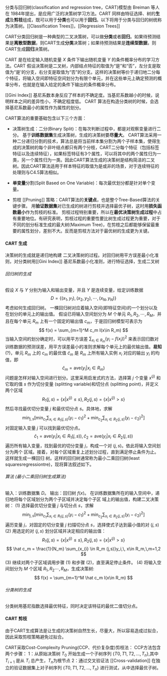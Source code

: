 分类与回归树(classification and regression tree，CART)模型由 Breiman 等人在 1984年提出，是应用广泛的决策树学习方法。CART 同样由特征选择、树的**生成**及**剪枝**组成，既可以用于**分类**也可以用于**回归**。以下将用于分类与回归的树统称为决策树。[[Classification Trees]]，[[Regression Trees]]

CART分类回归树是一种典型的二叉决策树，可以做**分类**或者**回归**。如果待预测结果是**离散型数据**，则CART生成**分类**决策树；如果待预测结果是**连续型数据**，则CART生成**回归**决策树。

CART 是在给定输入随机变量 $X$ 条件下输出随机变量 $Y$ 的条件概率分布的学习方法。CART 假设决策树是二叉树，内部结点特征的取值为“是”和“否”，左分支是取值为“是'的分支，右分支是取值为“否”的分支。这样的决策树等价于递归地二分每个特征，将输入空间即特征空间划分为有限个单元，并在这些单元上确定预测的概率分布，也就是在输入给定的条件下输出的条件概率分布。

[[Gini Index]] 基尼系数本身反应了样本的不确定度。当基尼系数越小的时候，说明样本之间的差异性小，不确定程度低。 CART 算法在构造分类树的时候，会选择基尼系数最小的属性作为属性的划分。

CART算法的重要基础包含以下三个方面：
- 决策树生成：二分(Binary Split)：在每次判断过程中，都是对观察变量进行二分。
	基于**训练数据集**生成决策树，生成的决策树要**尽量大**。
	CART算法采用一种二分递归分割的技术，算法总是将当前样本集分割为两个子样本集，使得生成的决策树的每个非叶结点都只有两个分枝，CART二分每个特征（包括标签特征以及连续特征），如果标签特征有3个属性，可以将其中的两个属性归为一类，另一个属性归为一类。因此CART算法生成的决策树是结构简洁的二叉树。因此CART算法适用于样本特征的取值为是或非的场景，对于连续特征的处理则与C4.5算法相似。

- **单变量**分割(Split Based on One Variable)：每次最优划分都是针对单个变量。

- 剪枝 [[Pruning]] 策略：CART算法的**关键点**，也是整个Tree-Based算法的关键步骤。
	用**验证数据集**对已生成的树进行剪枝并选择最优子树，这时用**损失函数最小**作为剪枝的标准。
	剪枝过程特别重要，所以在**最优决策树生成过程**中占有重要地位。有研究表明，剪枝过程的重要性要比树生成过程更为重要，对于不同的划分标准生成的最大树(Maximum Tree)，在剪枝之后都能够保留最重要的属性划分，差别不大。反而是剪枝方法对于最优树的生成更为关键。

#### CART 生成
决策树的生成就是递归地构建 二叉决策树的过程。对回归树用平方误差最小化准则，对分类树用[[Gini Index]] 基尼系数最小化准则，进行特征选择，生成二叉树
###### 回归树的生成
假设 $X$ 与 $Y$ 分别为输入和输出变量，并且 $Y$ 是连续变量，给定训练数据
$$
D = \{(x_1,y_1),(x_2,y_2),\cdots,(x_N,y_N) \}
$$
考虑如何生成回归树。
一棵回归树对应着输入空间(即特征空间)的一个划分以及在划分的单元上的输出值。 假设已将输入空间划分为 $M$ 个单元 $R_1,R_2,\cdots,R_M$，并且在每个单元 $R_m$ 上有一个固定的输出值 $c_m$，于是回归树模型可表示为
$$
f(x) = \sum_{m=1}^M c_m I(x\in R_m)
$$
当输入空间的划分确定时，可以用平方误差 $\sum_{x_i \in R_m}(y_i - f(x_i))^2$ 来表示回归数对训练数据的预测误差，用平方误差最小的准则求解每个单元上的最优输出值。**易知**(?)，单元 $R_m$ 上的 $c_m$ 的最优值 $\hat c_m$ 是 $R_m$ 上所有输入实例 $x_i$ 对应的输出 $y_i$ 的均值，即
$$
\hat c_m = \text{ave} (y_i | x_i \in R_m)
$$
问题是怎样对输入空间进行划分。这里采用启发式的方法，选择第 $j$ 个变量 $x^{(j)}$ 和它取的值 $s$ 作为切分变量 (splitting variable)和切分点 (splitting point)，并定义两个区域
$$
R_1(j,s) = \{x | x^{(j)} \le s\} , R_2 (j,s) = \{x | x^{(j)} >s\}
$$
然后寻找最优切分变量 $j$ 和最优切分点 $s$。具体地，求解
$$
\mathop{\text{min}}_{j,s} \left[\mathop{\text{min}}_{c_1}\sum_{x_i \in R_1(j,s)} (y_i - c_1)^2 + \mathop{\text{min}}_{c_2}\sum_{x_i\in R_2(j,s)}(y_i - c_2)^2 \right]
$$
对固定输入变量 $j$ 可以找到最优切分点。
$$
\hat c_1 = \text{ave} (y_i | x_i \in R_1 (j,s)),\hat c_2 = \text{ave} (y_i|x_i \in R_2(j,s))
$$
遍历所有输入变量，找到最优的切分变量 $j$，构成一个对 $(j,s)$。依此将输入空间划分为两个 区域。接着，对每个区域重复上述划分过程，直到满足停止条件为止。这样就生成一棵回归 树。这样的回归树通常称为最小二乘回归树(least squaresregressiontre)，现将算法叙述如下。
###### 算法 (最小二乘回归树生成算法)
输入：训练数据集 $D$。
输出：回归树 $f(x)$。
在训练数据集所在的输入空间中，递归地将每个区域划分为两个子区域并决定每个子区 域上的输出值，构建二叉决策树：
(1) 选择最优切分变量 $j$ 与切分点 $s$，求解
$$
\mathop{\text{min}}_{j,s} \left[\mathop{\text{min}}_{c_1}\sum_{x_i \in R_1(j,s)} (y_i - c_1)^2 + \mathop{\text{min}}_{c_2}\sum_{x_i\in R_2(j,s)}(y_i - c_2)^2 \right]
$$
遍历变量 $j$，对固定的切分变量 $j$ 扫描切分点 $s$，选择使式子达到最小值的对 $(j,s)$
(2) 用选定的对 $(j,s)$ 划分区域并决定相应的输出值：
$$
R_1(j,s) = \{x | x^{(j)} \le s\} , R_2 (j,s) = \{x | x^{(j)} >s\}
$$
$$
\hat c_m = \frac{1}{N_m} \sum_{x_{i} \in R_m (j,s)}y_i,\, x\in R_m,\,m=1,2
$$
(3) 继续对两个子区域调用步骤 (1) 和步骤 (2)，直至满足停止条件。
(4) 将输入空间划分为 $M$ 个区域 $R_1,R_2\cdots,R_M$，生成决策树:
$$
f(x) = \sum_{m=1}^M \hat c_m I(x\in R_m)
$$
###### 分类树的生成
分类树用基尼指数选择最优特征，同时决定该特征的最优二值切分点。


#### CART 剪枝
由于CART生成算法是让生成的决策树自然生长，尽量大，所以容易造成过拟合，因此采取剪枝策略避免过拟合。

CART采取Cost-Complexity Pruning(CCP、代价复杂度)剪枝法：
CCP方法包含两个步骤：
1：从原始决策树 $T_0$ 开始生成一个子树序列 $\{T0,T1,T2,\dots,T_n\}$,其中 $T_{i+1}$ 是从 $T_i$ 总产生，$T_n$为根节点
2：通过交叉验证法 [[Cross-validation]] 在独立的验证数据集上对子树序列 $\{T0,T1,T2,\dots,T_n\}$ 进行测试，从中选择最优子树。

